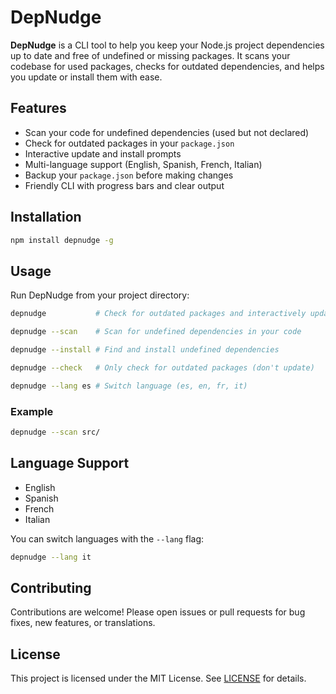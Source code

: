 # DepNudge

**DepNudge** is a CLI tool to help you keep your Node.js project dependencies up to date and free of undefined or missing packages. It scans your codebase for used packages, checks for outdated dependencies, and helps you update or install them with ease.

## Features
- Scan your code for undefined dependencies (used but not declared)
- Check for outdated packages in your `package.json`
- Interactive update and install prompts
- Multi-language support (English, Spanish, French, Italian)
- Backup your `package.json` before making changes
- Friendly CLI with progress bars and clear output

## Installation

```sh
npm install depnudge -g 
```

## Usage

Run DepNudge from your project directory:

```sh
depnudge           # Check for outdated packages and interactively update

depnudge --scan    # Scan for undefined dependencies in your code

depnudge --install # Find and install undefined dependencies

depnudge --check   # Only check for outdated packages (don't update)

depnudge --lang es # Switch language (es, en, fr, it)
```

### Example

```sh
depnudge --scan src/
```

## Language Support
- English
- Spanish
- French
- Italian

You can switch languages with the `--lang` flag:

```sh
depnudge --lang it
```

## Contributing

Contributions are welcome! Please open issues or pull requests for bug fixes, new features, or translations.

## License

This project is licensed under the MIT License. See [LICENSE](LICENSE) for details.
